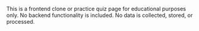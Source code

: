 This is a frontend clone or practice quiz page for educational purposes only. 
No backend functionality is included. No data is collected, stored, or processed.
